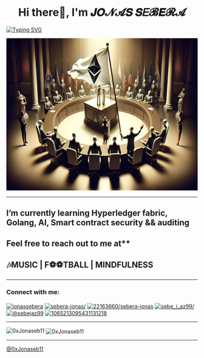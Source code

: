 <h1 align="center" font-family="montserrat" color="blue"> Hi there👋, I'm  𝑱𝑶𝓝𝓐𝑺 𝑺𝐸𝓑𝑬𝓡𝓐</h1> 

[![Typing SVG](https://readme-typing-svg.demolab.com/?lines=Blockchain+Developer;Web3.0+Application+Developer;Smart+Contract+Developer;Smart+Contract+Auditor;Relational+Databases+Developer;Frontend+Developer;UI/UX+Designer)](https://git.io/typing-svg)

<img src='./welcome.jpg' height='400px' width="1000px"/>

<!-- ![Web3.0-Illustration](./welcome.jpg) -->

-------------------

<!-- TROPHIES -->

<!-- <p align="left"> <img src="https://komarev.com/ghpvc/?username=0xJonaseb11&label=Profile%20views&color=0e75b6&style=flat" alt="0xJonaseb11" /> </p>

<p align="left"> <a href="https://github.com/ryo-ma/github-profile-trophy" rel="noreferrer"><img src="https://github-profile-trophy.vercel.app/?username=0xJonaseb11" alt="0xJonaseb11" /></a> </p> -->

<!-- ------------------------ -->

<h2 font-family=montserrat> I’m currently learning Hyperledger fabric, Golang, AI, Smart contract security && auditing</h2>

<h2 font-family=montserrat> Feel free to reach out to me at** <sebejaz99@gmail.com> </h2>

<h2 font-family=montserrat> 🎶MUSIC | F⚽️⚽️TBALL | MINDFULNESS </h2>

--------------------

<h3 align="left">Connect with me:</h3>
<p align="left">
<a href="https://dev.to/jonassebera" rel="noreferrer" target="_blank"><img align="center" src="https://raw.githubusercontent.com/rahuldkjain/github-profile-readme-generator/master/src/images/icons/Social/devto.svg" alt="jonassebera" height="20" width="30" /></a>
<a href="https://linkedin.com/in/0xJonaseb11" rel="noreferrer" target="_blank"><img align="center" src="https://raw.githubusercontent.com/rahuldkjain/github-profile-readme-generator/master/src/images/icons/Social/linked-in-alt.svg" alt="sebera-jonas/" height="20" width="30" /></a>
<a href="https://stackoverflow.com/users/22163660/sebera-jonas" rel="noreferrer" target="_blank"><img align="center" src="https://raw.githubusercontent.com/rahuldkjain/github-profile-readme-generator/master/src/images/icons/Social/stack-overflow.svg" alt="22163660/sebera-jonas" height="20" width="30" /></a>
<!-- <a href="https://codesandbox.com/jaz99" rel="noreferrer" target="_blank"><img align="center" src="https://raw.githubusercontent.com/rahuldkjain/github-profile-readme-generator/master/src/images/icons/Social/codesandbox.svg" alt="jaz99" height="20" width="30" /></a>
<a href="https://www.facebook.com/jonaswalker.deborde/" rel="noreferrer" target="_blank"><img align="center" src="https://raw.githubusercontent.com/rahuldkjain/github-profile-readme-generator/master/src/images/icons/Social/facebook.svg" alt="sebera jonas" height="20" width="30" /></a> -->
<a href="https://instagram.com/sebe_j_az99" rel="noreferrer" target="_blank"><img align="center" src="https://raw.githubusercontent.com/rahuldkjain/github-profile-readme-generator/master/src/images/icons/Social/instagram.svg" alt="sebe_j_az99/" height="20" width="30" /></a>
<!-- <a href="https://dribbble.com/jonas-sebera" rel="noreferrer" target="_blank"><img align="center" src="https://raw.githubusercontent.com/rahuldkjain/github-profile-readme-generator/master/src/images/icons/Social/dribbble.svg" alt="jonas-sebera" height="20" width="30" /></a>
<a href="https://www.behance.net/jazjaz5" rel="noreferrer" target="_blank"><img align="center" src="https://raw.githubusercontent.com/rahuldkjain/github-profile-readme-generator/master/src/images/icons/Social/behance.svg" alt="jazjaz5" height="20" width="30" /></a> -->
<a href="https://medium.com/@sebejaz99" rel="noreferrer" target="_blank"><img align="center" src="https://raw.githubusercontent.com/rahuldkjain/github-profile-readme-generator/master/src/images/icons/Social/medium.svg" alt="@sebejaz99" height="20" width="30" /></a>
<!-- <a href="https://www.topcoder.com/members/jaz99" rel="noreferrer" target="_blank"><img align="center" src="https://raw.githubusercontent.com/rahuldkjain/github-profile-readme-generator/master/src/images/icons/Social/topcoder.svg" alt="jaz99" height="20" width="30" /></a>-->
<a href="https://discord.com/users/1065213095431131218" rel="noreferrer" target="_blank"><img align="center" src="https://raw.githubusercontent.com/rahuldkjain/github-profile-readme-generator/master/src/images/icons/Social/discord.svg" alt="1065213095431131218" height="20" width="30" /></a> 
</p>

--------------------------------------------------------
<!-- -------------------------------------------------------- -->

<!-- _**[Buy me coffee](https://www.buymeacoffee.com/Jonas_sebera)**_ -->
<!-- Add other languages and tools similarly -->

<!-- ------------------------- -->

<!-- Github stats -->
 <p font-family=montserrat ><img align="left" src="https://github-readme-stats.vercel.app/api/top-langs?username=0xJonaseb11&show_icons=true&locale=en&layout=compact&cache_seconds=0&theme=dark" alt="0xJonaseb11" /></p>

<p font-family=montserrat >&nbsp;<img align="center" src="https://github-readme-stats.vercel.app/api?username=0xJonaseb11&show_icons=true&locale=en&cache_seconds=0&theme=dark" alt="0xJonaseb11" /></p>

<!-- <p><img align="center" src="https://github-readme-streak-stats.herokuapp.com/?user=0xJonaseb11&" alt="0xJonaseb11"/></p> -->

-------------------------

[@0xJonaseb11](https://jonas-sebera.vercel.app)
